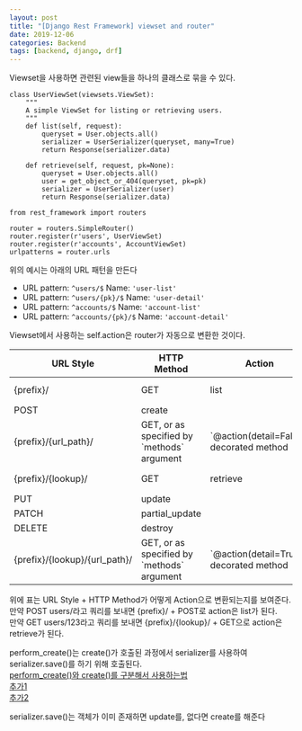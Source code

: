 ```yaml
---
layout: post
title: "[Django Rest Framework] viewset and router"
date: 2019-12-06
categories: Backend
tags: [backend, django, drf]
---
```

Viewset을 사용하면 관련된 view들을 하나의 클래스로 묶을 수 있다.  
  

```
class UserViewSet(viewsets.ViewSet):
    """
    A simple ViewSet for listing or retrieving users.
    """
    def list(self, request):
        queryset = User.objects.all()
        serializer = UserSerializer(queryset, many=True)
        return Response(serializer.data)

    def retrieve(self, request, pk=None):
        queryset = User.objects.all()
        user = get_object_or_404(queryset, pk=pk)
        serializer = UserSerializer(user)
        return Response(serializer.data)
```

```
from rest_framework import routers

router = routers.SimpleRouter()
router.register(r'users', UserViewSet)
router.register(r'accounts', AccountViewSet)
urlpatterns = router.urls
```

위의 예시는 아래의 URL 패턴을 만든다  

-   URL pattern: `^users/$` Name: `'user-list'`
-   URL pattern: `^users/{pk}/$` Name: `'user-detail'`
-   URL pattern: `^accounts/$` Name: `'account-list'`
-   URL pattern: `^accounts/{pk}/$` Name: `'account-detail'`

  
Viewset에서 사용하는 self.action은 router가 자동으로 변환한 것이다.  

| URL Style | HTTP Method | Action | URL Name |
| --- | --- | --- | --- |
| {prefix}/ | GET | list | {basename}-list |
| POST | create |
| {prefix}/{url\_path}/ | GET, or as specified by \`methods\` argument | \`@action(detail=False)\` decorated method | {basename}-{url\_name} |
| {prefix}/{lookup}/ | GET | retrieve | {basename}-detail |
| PUT | update |
| PATCH | partial\_update |
| DELETE | destroy |
| {prefix}/{lookup}/{url\_path}/ | GET, or as specified by \`methods\` argument | \`@action(detail=True)\` decorated method | {basename}-{url\_name} |

위에 표는 URL Style + HTTP Method가 어떻게 Action으로 변환되는지를 보여준다.  
만약 POST users/라고 쿼리를 보내면 {prefix}/ + POST로 action은 list가 된다.  
만약 GET users/123라고 쿼리를 보내면 {prefix}/{lookup}/ + GET으로 action은 retrieve가 된다.  
  
perform\_create()는 create()가 호출된 과정에서 serializer를 사용하여 serializer.save()를 하기 위해 호출된다.  
[perform\_create()와 create()를 구분해서 사용하는법](https://junsoodevnote.blogspot.com/2020/01/django-rest-framework-create-vs.html)  
[추가1](https://inneka.com/programming/python/when-to-use-serializers-create-and-modelviewsets-create-perform_create/)  
[추가2](https://stackoverflow.com/questions/45100515/what-is-the-different-between-save-create-and-update-in-django-rest-fram)  
  
serializer.save()는 객체가 이미 존재하면 update를, 없다면 create를 해준다